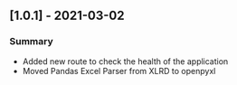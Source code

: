 ## [1.0.1] - 2021-03-02
### Summary
- Added new route to check the health of the application
- Moved Pandas Excel Parser from XLRD to openpyxl
